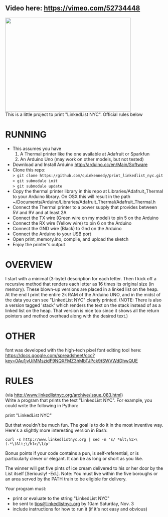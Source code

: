 Video here: https://vimeo.com/52734448
--------------------------
<img src='https://raw.github.com/quinkennedy/print_linkedlist_nyc/master/print%20LinkedList%20NYC.jpg' width=400 height=300></img>  
This is a little project to print "LinkedList NYC". Official rules below

RUNNING
=======
* This assumes you have
    1. A Thermal printer like the one available at Adafruit or Sparkfun
    2. An Arduino Uno (may work on other models, but not tested)
* Download and Install Arduino http://arduino.cc/en/Main/Software
* Clone this repo:  
    ```> git clone https://github.com/quinkennedy/print_linkedlist_nyc.git```  
    ```> git submodule init```  
    ```> git submodule update```  
* Copy the thermal printer library in this repo at Libraries/Adafruit_Thermal to your Arduino library. On OSX this will result in the path ~/Documents/Arduino/Libraries/Adafruit_Thermal/Adafruit_Thermal.h
* Connect the Thermal printer to a power supply that provides between 5V and 9V and at least 2A
* Connect the TX wire (Green wire on my model) to pin 5 on the Arduino
* Connect the RX wire (Yellow wire) to pin 6 on the Arduino
* Connect the GND wire (Black) to Gnd on the Arduino
* Connect the Arduino to your USB port
* Open print_memory.ino, compile, and upload the sketch
* Enjoy the printer's output

OVERVIEW
======
I start with a minimal (3-byte) description for each letter. Then I kick off a recursive method that renders each letter as 16 times its original size (in memory). These blown-up versions are placed in a linked list on the heap. At the end I print the entire 2k RAM of the Arduino UNO, and in the midst of the data you can see "LinkedList NYC" clearly printed.
(NOTE: There is also a version tagged 'stack' which renders the text on the stack instead of as a linked list on the heap. That version is nice too since it shows all the return pointers and method overhead along with the desired text.)

OTHER
======
font was developed with the high-tech pixel font editing tool here:
https://docs.google.com/spreadsheet/ccc?key=0Au1jvUiMMszidF9NQXFMZ3hMbTJPck9tSWVWdDhwQUE

RULES
======
(via http://www.linkedlistnyc.org/archive/issue_083.html)  
Write a program that prints the text "LinkedList NYC". For example, you could write the following in Python:

print "LinkedList NYC"

But that wouldn't be much fun. The goal is to do it in the most inventive way. Here's a slightly more interesting version in Bash:

```curl -s http://www.linkedlistnyc.org | sed -n 's/ *&lt;h1>\(.*\)&lt;\/h1>/\1/p'```

Bonus points if your code contains a pun, is self-referential, or is particularly clever or elegant. It can be as long or short as you like.

The winner will get five pints of ice cream delivered to his or her door by the List itself [Seriously! -Ed.]. Note: You must live within the five boroughs or an area served by the PATH train to be eligible for delivery.

Your program must:

* print or evaluate to the string "LinkedList NYC"
* be sent to tips@linkedlistnyc.org by 10am Saturday, Nov. 3
* include instructions for how to run it (if it's not easy and obvious)